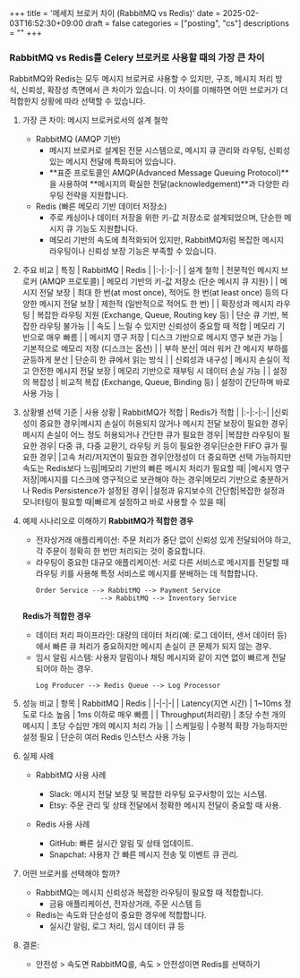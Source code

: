 +++
title = '메세지 브로커 차이 (RabbitMQ vs Redis)'
date = 2025-02-03T16:52:30+09:00
draft = false
categories = ["posting", "cs"]
descriptions = ""
+++

### RabbitMQ vs Redis를 Celery 브로커로 사용할 때의 가장 큰 차이
RabbitMQ와 Redis는 모두 메시지 브로커로 사용할 수 있지만, 구조, 메시지 처리 방식, 신뢰성, 확장성 측면에서 큰 차이가 있습니다. 이 차이를 이해하면 어떤 브로커가 더 적합한지 상황에 따라 선택할 수 있습니다.

1. 가장 큰 차이: 메시지 브로커로서의 설계 철학
	- RabbitMQ (AMQP 기반)
		- 메시지 브로커로 설계된 전문 시스템으로, 메시지 큐 관리와 라우팅, 신뢰성 있는 메시지 전달에 특화되어 있습니다.
		- **표준 프로토콜인 AMQP(Advanced Message Queuing Protocol)**을 사용하여 **메시지의 확실한 전달(acknowledgement)**과 다양한 라우팅 전략을 지원합니다.
	- Redis (빠른 메모리 기반 데이터 저장소)
		- 주로 캐싱이나 데이터 저장을 위한 키-값 저장소로 설계되었으며, 단순한 메시지 큐 기능도 지원합니다.
		- 메모리 기반의 속도에 최적화되어 있지만, RabbitMQ처럼 복잡한 메시지 라우팅이나 신뢰성 보장 기능은 부족할 수 있습니다.

2. 주요 비교
	| 특징 | RabbitMQ | Redis |
	|:-|:-|:-|
	| 설계 철학 | 전문적인 메시지 브로커 (AMQP 프로토콜) | 메모리 기반의 키-값 저장소 (단순 메시지 큐 지원) |
	| 메시지 전달 보장 | 최대 한 번(at most once), 적어도 한 번(at least once) 등의 다양한 메시지 전달 보장 | 제한적 (일반적으로 적어도 한 번) |
	| 확장성과 메시지 라우팅 | 복잡한 라우팅 지원 (Exchange, Queue, Routing key 등) | 단순 큐 기반, 복잡한 라우팅 불가능 |
	| 속도 | 느릴 수 있지만 신뢰성이 중요할 때 적합 | 메모리 기반으로 매우 빠름 |
	| 메시지 영구 저장 | 디스크 기반으로 메시지 영구 보관 가능 | 기본적으로 메모리 저장 (디스크는 옵션) |
	| 부하 분산| 여러 워커 간 메시지 부하를 균등하게 분산 | 단순히 한 큐에서 읽는 방식 |
	| 신뢰성과 내구성 | 메시지 손실이 적고 안전한 메시지 전달 보장 | 메모리 기반으로 재부팅 시 데이터 손실 가능 |
	| 설정의 복잡성 | 비교적 복잡 (Exchange, Queue, Binding 등) | 설정이 간단하며 바로 사용 가능 |

3. 상황별 선택 기준
	| 사용 상황 | RabbitMQ가 적합 | Redis가 적합 |
	|:-|:-|:-|
	|신뢰성이 중요한 경우|메시지 손실이 허용되지 않거나 메시지 전달 보장이 필요한 경우|메시지 손실이 어느 정도 허용되거나 간단한 큐가 필요한 경우|
	|복잡한 라우팅이 필요한 경우| 다중 큐, 다중 교환기, 라우팅 키 등이 필요한 경우|단순한 FIFO 큐가 필요한 경우|
	|고속 처리/저지연이 필요한 경우|안정성이 더 중요하면 선택 가능하지만 속도는 Redis보다 느림|메모리 기반의 빠른 메시지 처리가 필요할 때|
	|메시지 영구 저장|메시지를 디스크에 영구적으로 보관해야 하는 경우|메모리 기반으로 충분하거나 Redis Persistence가 설정된 경우|
	|설정과 유지보수의 간단함|복잡한 설정과 모니터링이 필요할 때|빠르게 설정하고 바로 사용할 수 있을 때|


4. 예제 시나리오로 이해하기
	**RabbitMQ가 적합한 경우**
	- 전자상거래 애플리케이션: 주문 처리가 중단 없이 신뢰성 있게 전달되어야 하고, 각 주문이 정확히 한 번만 처리되는 것이 중요합니다.
	- 라우팅이 중요한 대규모 애플리케이션: 서로 다른 서비스로 메시지를 전달할 때 라우팅 키를 사용해 특정 서비스로 메시지를 분배하는 데 적합합니다.
		```
		Order Service --> RabbitMQ --> Payment Service  
            			--> RabbitMQ --> Inventory Service
		```

	**Redis가 적합한 경우**
	- 데이터 처리 파이프라인: 대량의 데이터 처리(예: 로그 데이터, 센서 데이터 등)에서 빠른 큐 처리가 중요하지만 메시지 손실이 큰 문제가 되지 않는 경우.
	- 임시 알림 시스템: 사용자 알림이나 채팅 메시지와 같이 지연 없이 빠르게 전달되어야 하는 경우.
		``` 
		Log Producer --> Redis Queue --> Log Processor
		``` 

5. 성능 비교
	| 항목 | RabbitMQ | Redis |
	|-|-|-|
	| Latency(지연 시간) | 1~10ms 정도로 다소 높음 | 1ms 이하로 매우 빠름 |
	| Throughput(처리량) | 초당 수천 개의 메시지 | 초당 수십만 개의 메시지 처리 가능 |
	| 스케일링 | 수평적 확장 가능하지만 설정 필요 | 단순히 여러 Redis 인스턴스 사용 가능 |

6. 실제 사례
	- RabbitMQ 사용 사례
		- Slack: 메시지 전달 보장 및 복잡한 라우팅 요구사항이 있는 시스템.
		- Etsy: 주문 관리 및 상태 전달에서 정확한 메시지 전달이 중요할 때 사용.

	- Redis 사용 사례
		- GitHub: 빠른 실시간 알림 및 상태 업데이트.
		- Snapchat: 사용자 간 빠른 메시지 전송 및 이벤트 큐 관리.

7. 어떤 브로커를 선택해야 할까?
	- RabbitMQ는 메시지 신뢰성과 복잡한 라우팅이 필요할 때 적합합니다.
		- 금융 애플리케이션, 전자상거래, 주문 시스템 등
	- Redis는 속도와 단순성이 중요한 경우에 적합합니다.
		- 실시간 알림, 로그 처리, 임시 데이터 큐 등

8. 결론: 
	- 안전성 > 속도면 RabbitMQ를, 속도 > 안전성이면 Redis를 선택하기
